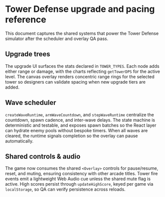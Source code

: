 # Tower Defense upgrade and pacing reference

This document captures the shared systems that power the Tower Defense simulator after the scheduler and overlay QA pass.

## Upgrade trees

The upgrade UI surfaces the stats declared in `TOWER_TYPES`. Each node adds either range or damage, with the charts reflecting `getTowerDPS` for the active level. The canvas overlay renders concentric range rings for the selected tower so designers can validate spacing when new upgrade tiers are added.

## Wave scheduler

`createWaveRuntime`, `armWaveCountdown`, and `stepWaveRuntime` centralize the countdown, spawn cadence, and inter-wave delays. The state machine is deterministic and testable, and exposes spawn batches so the React layer can hydrate enemy pools without bespoke timers. When all waves are cleared, the runtime signals completion so the overlay can pause automatically.

## Shared controls & audio

The game now consumes the shared `<Overlay>` controls for pause/resume, reset, and muting, ensuring consistency with other arcade titles. Tower fire events emit a lightweight Web Audio cue unless the shared mute flag is active. High scores persist through `updateHighScore`, keyed per game via `localStorage`, so QA can verify persistence across reloads.
